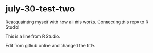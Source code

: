 # july-30-test-two
Reacquainting myself with how all this works.  Connecting this repo to R Studio!

This is a line from R Studio. 

Edit from github online and changed the title.

